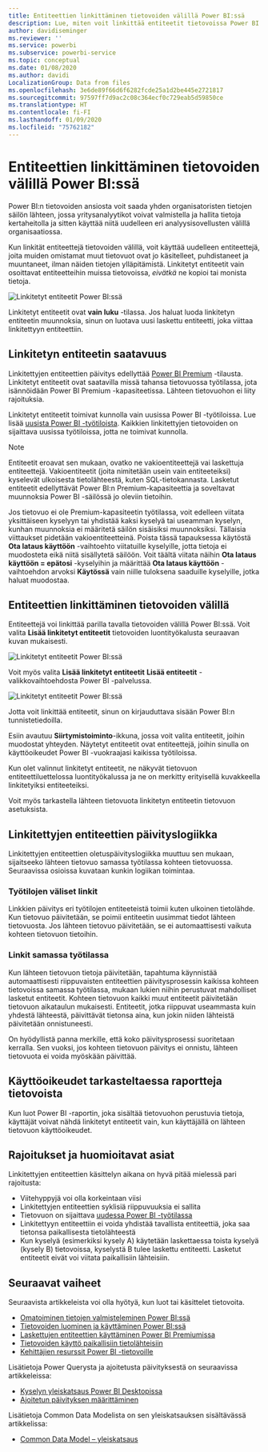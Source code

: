 ```yaml
---
title: Entiteettien linkittäminen tietovoiden välillä Power BI:ssä
description: Lue, miten voit linkittää entiteetit tietovoissa Power BI:ssä
author: davidiseminger
ms.reviewer: ''
ms.service: powerbi
ms.subservice: powerbi-service
ms.topic: conceptual
ms.date: 01/08/2020
ms.author: davidi
LocalizationGroup: Data from files
ms.openlocfilehash: 3e6de89f66d6f6282fcde25a1d2be445e2721817
ms.sourcegitcommit: 97597ff7d9ac2c08c364ecf0c729eab5d59850ce
ms.translationtype: HT
ms.contentlocale: fi-FI
ms.lasthandoff: 01/09/2020
ms.locfileid: "75762182"
---
```

# <a name="link-entities-between-dataflows-in-power-bi"></a>Entiteettien linkittäminen tietovoiden välillä Power BI:ssä

Power BI:n tietovoiden ansiosta voit saada yhden organisatoristen tietojen säilön lähteen, jossa yritysanalyytikot voivat valmistella ja hallita tietoja kertaheitolla ja sitten käyttää niitä uudelleen eri analyysisovellusten välillä organisaatiossa. 

Kun linkität entiteettejä tietovoiden välillä, voit käyttää uudelleen entiteettejä, joita muiden omistamat muut tietovuot ovat jo käsitelleet, puhdistaneet ja muuntaneet, ilman näiden tietojen ylläpitämistä. Linkitetyt entiteetit vain osoittavat entiteetteihin muissa tietovoissa, *eivätkä* ne kopioi tai monista tietoja.

![Linkitetyt entiteetit Power BI:ssä](media/service-dataflows-linked-entities/linked-entities_00.png)

Linkitetyt entiteetit ovat **vain luku** -tilassa. Jos haluat luoda linkitetyn entiteetin muunnoksia, sinun on luotava uusi laskettu entiteetti, joka viittaa linkitettyyn entiteettiin.

## <a name="linked-entity-availability"></a>Linkitetyn entiteetin saatavuus

Linkitettyjen entiteettien päivitys edellyttää [Power BI Premium](service-premium-what-is.md) -tilausta. Linkitetyt entiteetit ovat saatavilla missä tahansa tietovuossa työtilassa, jota isännöidään Power BI Premium -kapasiteetissa. Lähteen tietovuohon ei liity rajoituksia.

Linkitetyt entiteetit toimivat kunnolla vain uusissa Power BI -työtiloissa. Lue lisää [uusista Power BI -työtiloista](service-create-the-new-workspaces.md). Kaikkien linkitettyjen tietovoiden on sijaittava uusissa työtiloissa, jotta ne toimivat kunnolla.

> [!NOTE]
> Entiteetit eroavat sen mukaan, ovatko ne vakioentiteettejä vai laskettuja entiteettejä. Vakioentiteetit (joita nimitetään usein vain entiteeteiksi) kyselevät ulkoisesta tietolähteestä, kuten SQL-tietokannasta. Lasketut entiteetit edellyttävät Power BI:n Premium-kapasiteettia ja soveltavat muunnoksia Power BI -säilössä jo oleviin tietoihin. 
>
>Jos tietovuo ei ole Premium-kapasiteetin työtilassa, voit edelleen viitata yksittäiseen kyselyyn tai yhdistää kaksi kyselyä tai useamman kyselyn, kunhan muunnoksia ei määritetä säilön sisäisiksi muunnoksiksi. Tällaisia viittaukset pidetään vakioentiteetteinä. Poista tässä tapauksessa käytöstä **Ota lataus käyttöön** -vaihtoehto viitatuille kyselyille, jotta tietoja ei muodosteta eikä niitä sisällytetä säilöön. Voit täältä viitata näihin **Ota lataus käyttöön = epätosi** -kyselyihin ja määrittää **Ota lataus käyttöön** -vaihtoehdon arvoksi **Käytössä** vain niille tuloksena saaduille kyselyille, jotka haluat muodostaa.


## <a name="how-to-link-entities-between-dataflows"></a>Entiteettien linkittäminen tietovoiden välillä

Entiteettejä voi linkittää parilla tavalla tietovoiden välillä Power BI:ssä. Voit valita **Lisää linkitetyt entiteetit** tietovoiden luontityökalusta seuraavan kuvan mukaisesti. 

![Linkitetyt entiteetit Power BI:ssä](media/service-dataflows-linked-entities/linked-entities_00.png)

Voit myös valita **Lisää linkitetyt entiteetit** **Lisää entiteetit** -valikkovaihtoehdosta Power BI -palvelussa.

![Linkitetyt entiteetit Power BI:ssä](media/service-dataflows-linked-entities/linked-entities_01.png)

Jotta voit linkittää entiteetit, sinun on kirjauduttava sisään Power BI:n tunnistetiedoilla.

Esiin avautuu **Siirtymistoiminto**-ikkuna, jossa voit valita entiteetit, joihin muodostat yhteyden. Näytetyt entiteetit ovat entiteettejä, joihin sinulla on käyttöoikeudet Power BI -vuokraajasi kaikissa työtiloissa. 

Kun olet valinnut linkitetyt entiteetit, ne näkyvät tietovuon entiteettiluettelossa luontityökalussa ja ne on merkitty erityisellä kuvakkeella linkitetyiksi entiteeteiksi.

Voit myös tarkastella lähteen tietovuota linkitetyn entiteetin tietovuon asetuksista.

## <a name="refresh-logic-of-linked-entities"></a>Linkitettyjen entiteettien päivityslogiikka
Linkitettyjen entiteettien oletuspäivityslogiikka muuttuu sen mukaan, sijaitseeko lähteen tietovuo samassa työtilassa kohteen tietovuossa. Seuraavissa osioissa kuvataan kunkin logiikan toimintaa.

### <a name="links-between-workspaces"></a>Työtilojen väliset linkit

Linkkien päivitys eri työtilojen entiteeteistä toimii kuten ulkoinen tietolähde. Kun tietovuo päivitetään, se poimii entiteetin uusimmat tiedot lähteen tietovuosta. Jos lähteen tietovuo päivitetään, se ei automaattisesti vaikuta kohteen tietovuon tietoihin.

### <a name="links-in-the-same-workspace"></a>Linkit samassa työtilassa

Kun lähteen tietovuon tietoja päivitetään, tapahtuma käynnistää automaattisesti riippuvaisten entiteettien päivitysprosessin kaikissa kohteen tietovoissa samassa työtilassa, mukaan lukien niihin perustuvat mahdolliset lasketut entiteetit. Kohteen tietovuon kaikki muut entiteetit päivitetään tietovuon aikataulun mukaisesti. Entiteetit, jotka riippuvat useammasta kuin yhdestä lähteestä, päivittävät tietonsa aina, kun jokin niiden lähteistä päivitetään onnistuneesti.

On hyödyllistä panna merkille, että koko päivitysprosessi suoritetaan kerralla. Sen vuoksi, jos kohteen tietovuon päivitys ei onnistu, lähteen tietovuota ei voida myöskään päivittää.

## <a name="permissions-when-viewing-reports-from-dataflows"></a>Käyttöoikeudet tarkasteltaessa raportteja tietovoista

Kun luot Power BI -raportin, joka sisältää tietovuohon perustuvia tietoja, käyttäjät voivat nähdä linkitetyt entiteetit vain, kun käyttäjällä on lähteen tietovuon käyttöoikeudet.

## <a name="limitations-and-considerations"></a>Rajoitukset ja huomioitavat asiat

Linkitettyjen entiteettien käsittelyn aikana on hyvä pitää mielessä pari rajoitusta:

* Viitehyppyjä voi olla korkeintaan viisi
* Linkitettyjen entiteettien syklisiä riippuvuuksia ei sallita
* Tietovuon on sijaittava [uudessa Power BI -työtilassa](service-create-the-new-workspaces.md)
* Linkitettyyn entiteettiin ei voida yhdistää tavallista entiteettiä, joka saa tietonsa paikallisesta tietolähteestä
* Kun kyselyä (esimerkiksi kysely A) käytetään laskettaessa toista kyselyä (kysely B) tietovoissa, kyselystä B tulee laskettu entiteetti. Lasketut entiteetit eivät voi viitata paikallisiin lähteisiin.


## <a name="next-steps"></a>Seuraavat vaiheet

Seuraavista artikkeleista voi olla hyötyä, kun luot tai käsittelet tietovoita. 

* [Omatoiminen tietojen valmisteleminen Power BI:ssä](service-dataflows-overview.md)
* [Tietovoiden luominen ja käyttäminen Power BI:ssä](service-dataflows-create-use.md)
* [Laskettujen entiteettien käyttäminen Power BI Premiumissa](service-dataflows-computed-entities-premium.md)
* [Tietovoiden käyttö paikallisiin tietolähteisiin](service-dataflows-on-premises-gateways.md)
* [Kehittäjien resurssit Power BI -tietovoille](service-dataflows-developer-resources.md)

Lisätietoja Power Querysta ja ajoitetusta päivityksestä on seuraavissa artikkeleissa:
* [Kyselyn yleiskatsaus Power BI Desktopissa](desktop-query-overview.md)
* [Ajoitetun päivityksen määrittäminen](refresh-scheduled-refresh.md)

Lisätietoja Common Data Modelista on sen yleiskatsauksen sisältävässä artikkelissa:
* [Common Data Model – yleiskatsaus](https://docs.microsoft.com/powerapps/common-data-model/overview)

